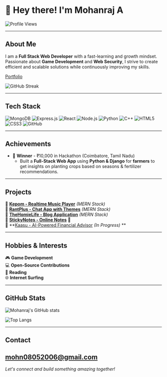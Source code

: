 # 👋 Hey there! I'm Mohanraj A

![Profile Views](https://komarev.com/ghpvc/?username=mohan-bee&color=blue&style=flat-square)  

---

## About Me

I am a **Full Stack Web Developer** with a fast-learning and growth mindset. Passionate about **Game Development** and **Web Security**, I strive to create efficient and scalable solutions while continuously improving my skills.

[Portfolio](https://mohandev.me)

![GitHub Streak](https://nirzak-streak-stats.vercel.app/?user=mohan-bee&theme=dark&hide_border=false)

---

## Tech Stack

![MongoDB](https://img.shields.io/badge/MongoDB-47A248?style=for-the-badge&logo=mongodb&logoColor=white)
![Express.js](https://img.shields.io/badge/Express.js-404D59?style=for-the-badge)
![React](https://img.shields.io/badge/React-20232A?style=for-the-badge&logo=react&logoColor=61DAFB)
![Node.js](https://img.shields.io/badge/Node.js-43853D?style=for-the-badge&logo=node.js&logoColor=white)
![Python](https://img.shields.io/badge/Python-3776AB?style=for-the-badge&logo=python&logoColor=white)
![C++](https://img.shields.io/badge/C++-00599C?style=for-the-badge&logo=c%2B%2B&logoColor=white)
![HTML5](https://img.shields.io/badge/HTML5-E34F26?style=for-the-badge&logo=html5&logoColor=white)
![CSS3](https://img.shields.io/badge/CSS3-1572B6?style=for-the-badge&logo=css3&logoColor=white)
![GitHub](https://img.shields.io/badge/GitHub-100000?style=for-the-badge&logo=github&logoColor=white)

---

## Achievements
- 🏅 **Winner** - ₹10,000 in Hackathon (Coimbatore, Tamil Nadu)  
  - Built a **Full-Stack Web App** using **Python & Django** for **farmers** to get insights on planting crops based on seasons & fertilizer recommendations.

---

## Projects

🔹 **[Kepom - Realtime Music Player](https://kepom.vercel.app)**  *(MERN Stack)*  
🔹 **[RantPlus - Chat App with Themes](https://rant-plus.vercel.app/login)**  *(MERN Stack)*  
🔹 **[TheHomieLife - Blog Application](https://thehomie.life)** *(MERN Stack)*  
🔹 **[StickyNotes - Online Notes](https://mohan-bee.github.io/Sticky-Notes/)** 📝  
🔹 **[Kaasu - AI-Powered Financial Advisor](https://github.com/kalviumcommunity/S65_Mohan_Capstone_Kaasu) *(In Progress)* **

---

## Hobbies & Interests

🎮 **Game Development**  
💻 **Open-Source Contributions**  
📖 **Reading**  
🌐 **Internet Surfing**  

---

## GitHub Stats

![Mohanraj's GitHub stats](https://github-readme-stats.vercel.app/api?username=mohan-bee&show_icons=true&theme=tokyonight)

![Top Langs](https://github-readme-stats.vercel.app/api/top-langs/?username=mohan-bee&layout=compact&theme=tokyonight)

---
## Contact

[mohn08052006@gmail.com](mailto:mohn08052006@gmail.com)  
---
*Let's connect and build something amazing together!*
